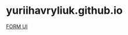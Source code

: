 # yuriihavryliuk.github.io
<a href="https://yuriihavryliuk.github.io/form_ui/dist/" target="_blank">FORM UI</a>
